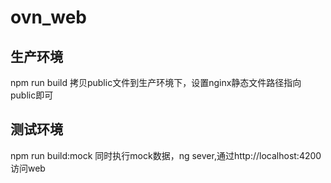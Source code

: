 # ovn_web
## 生产环境
npm run build
拷贝public文件到生产环境下，设置nginx静态文件路径指向public即可
## 测试环境
  npm run build:mock
  同时执行mock数据，ng sever,通过http://localhost:4200 访问web
  
